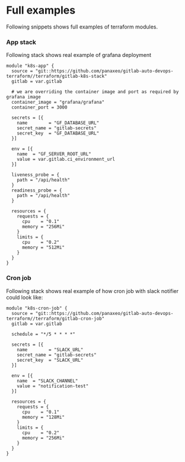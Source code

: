 # Full examples

Following snippets shows full examples of terraform modules.

### App stack

Following stack shows real example of grafana deployment

```
module "k8s-app" {
  source = "git::https://github.com/panaxeo/gitlab-auto-devops-terraform//terraform/gitlab-k8s-stack"
  gitlab = var.gitlab

  # we are overriding the container image and port as required by grafana image
  container_image = "grafana/grafana"
  container_port = 3000

  secrets = [{
    name        = "GF_DATABASE_URL"
    secret_name = "gitlab-secrets"
    secret_key  = "GF_DATABASE_URL"
  }]

  env = [{
    name  = "GF_SERVER_ROOT_URL"
    value = var.gitlab.ci_environment_url
  }]

  liveness_probe = {
    path = "/api/health"
  }
  readiness_probe = {
    path = "/api/health"
  }

  resources = {
    requests = {
      cpu    = "0.1"
      memory = "256Mi"
    }
    limits = {
      cpu    = "0.2"
      memory = "512Mi"
    }
  }
}

```

### Cron job

Following stack shows real example of how cron job with slack notifier could look like:

```
module "k8s-cron-job" {
  source = "git::https://github.com/panaxeo/gitlab-auto-devops-terraform//terraform/gitlab-cron-job"
  gitlab = var.gitlab

  schedule = "*/5 * * * *"

  secrets = [{
    name        = "SLACK_URL"
    secret_name = "gitlab-secrets"
    secret_key  = "SLACK_URL"
  }]

  env = [{
    name  = "SLACK_CHANNEL"
    value = "notification-test"
  }]

  resources = {
    requests = {
      cpu    = "0.1"
      memory = "128Mi"
    }
    limits = {
      cpu    = "0.2"
      memory = "256Mi"
    }
  }
}

```

